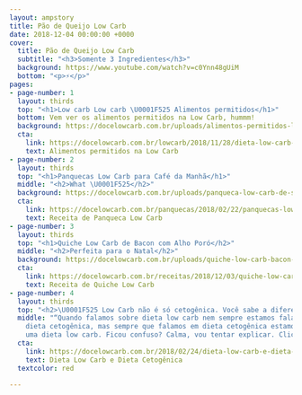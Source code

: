 ```yaml
---
layout: ampstory
title: Pão de Queijo Low Carb
date: 2018-12-04 00:00:00 +0000
cover:
  title: Pão de Queijo Low Carb
  subtitle: "<h3>Somente 3 Ingredientes</h3>"
  background: https://www.youtube.com/watch?v=c0Ynn48gUiM
  bottom: "<p>⚡</p>"
pages:
- page-number: 1
  layout: thirds
  top: "<h1>Low carb Low carb \U0001F525 Alimentos permitidos</h1>"
  bottom: Vem ver os alimentos permitidos na Low Carb, hummm!
  background: https://docelowcarb.com.br/uploads/alimentos-permitidos-low-carb-keto-paleo.jpg
  cta:
    link: https://docelowcarb.com.br/lowcarb/2018/11/28/dieta-low-carb-alimentos-permitidos/
    text: Alimentos permitidos na Low Carb
- page-number: 2
  layout: thirds
  top: "<h1>Panquecas Low Carb para Café da Manhã</h1>"
  middle: "<h2>What \U0001F525</h2>"
  background: https://docelowcarb.com.br/uploads/panqueca-low-carb-de-soja.jpg
  cta:
    link: https://docelowcarb.com.br/panquecas/2018/02/22/panquecas-low-carb/
    text: Receita de Panqueca Low Carb
- page-number: 3
  layout: thirds
  top: "<h1>Quiche Low Carb de Bacon com Alho Poró</h2>"
  middle: "<h2>Perfeita para o Natal</h2>"
  background: https://docelowcarb.com.br/uploads/quiche-low-carb-bacon-alho-poro.jpg
  cta:
    link: https://docelowcarb.com.br/receitas/2018/12/03/quiche-low-carb-de-bacon-com-alho-poro/
    text: Receita de Quiche Low Carb
- page-number: 4
  layout: thirds
  top: "<h2>\U0001F525 Low Carb não é só cetogênica. Você sabe a diferença?</h2>"
  middle: "“Quando falamos sobre dieta low carb nem sempre estamos falando em uma
    dieta cetogênica, mas sempre que falamos em dieta cetogênica estamos falando de
    uma dieta low carb. Ficou confuso? Calma, vou tentar explicar. Clica aqui \U0001F447”"
  cta:
    link: https://docelowcarb.com.br/2018/02/24/dieta-low-carb-e-dieta-cetogenica/
    text: Dieta Low Carb e Dieta Cetogênica
  textcolor: red

---
```

